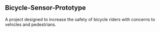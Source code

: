 ## Bicycle-Sensor-Prototype

A project designed to increase the safety of bicycle riders with concerns to vehicles and pedestrians. 

